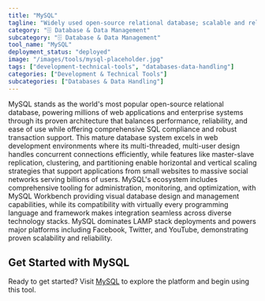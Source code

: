 ```yaml
---
title: "MySQL"
tagline: "Widely used open-source relational database; scalable and reliable"
category: "🗄️ Database & Data Management"
subcategory: "🗄️ Database & Data Management"
tool_name: "MySQL"
deployment_status: "deployed"
image: "/images/tools/mysql-placeholder.jpg"
tags: ["development-technical-tools", "databases-data-handling"]
categories: ["Development & Technical Tools"]
subcategories: ["Databases & Data Handling"]
---
```

MySQL stands as the world's most popular open-source relational database, powering millions of web applications and enterprise systems through its proven architecture that balances performance, reliability, and ease of use while offering comprehensive SQL compliance and robust transaction support. This mature database system excels in web development environments where its multi-threaded, multi-user design handles concurrent connections efficiently, while features like master-slave replication, clustering, and partitioning enable horizontal and vertical scaling strategies that support applications from small websites to massive social networks serving billions of users. MySQL's ecosystem includes comprehensive tooling for administration, monitoring, and optimization, with MySQL Workbench providing visual database design and management capabilities, while its compatibility with virtually every programming language and framework makes integration seamless across diverse technology stacks. MySQL dominates LAMP stack deployments and powers major platforms including Facebook, Twitter, and YouTube, demonstrating proven scalability and reliability.

## Get Started with MySQL

Ready to get started? Visit [MySQL](https://www.mysql.com) to explore the platform and begin using this tool.